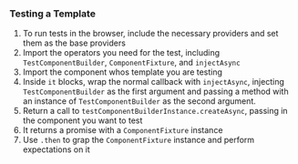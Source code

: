 ### Testing a Template
1. To run tests in the browser, include the necessary providers and set them as the base providers
2. Import the operators you need for the test, including `TestComponentBuilder`, `ComponentFixture`, and `injectAsync`
3. Import the component whos template you are testing
4. Inside `it` blocks, wrap the normal callback with `injectAsync`, injecting `TestComponentBuilder` as the first argument and passing a method with an instance of `TestComponentBuilder` as the second argument.
5. Return a call to `testComponentBuilderInstance.createAsync`, passing in the component you want to test
6. It returns a promise with a `ComponentFixture` instance
7. Use `.then` to grap the `ComponentFixture` instance and perform expectations on it
